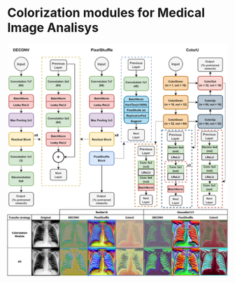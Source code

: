 # Colorization modules for Medical Image Analisys
![Modules](/images/MODULES.png)
![Output](/images/paper_images.jpg)
